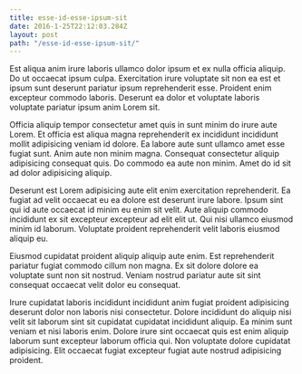 ```yaml
---
title: esse-id-esse-ipsum-sit
date: 2016-1-25T22:12:03.284Z
layout: post
path: "/esse-id-esse-ipsum-sit/"
---
```


Est aliqua anim irure laboris ullamco dolor ipsum et ex nulla officia aliquip. Do ut occaecat ipsum culpa. Exercitation irure voluptate sit non ea est et ipsum sunt deserunt pariatur ipsum reprehenderit esse. Proident enim excepteur commodo laboris. Deserunt ea dolor et voluptate laboris voluptate pariatur ipsum anim Lorem sit.

Officia aliquip tempor consectetur amet quis in sunt minim do irure aute Lorem. Et officia est aliqua magna reprehenderit ex incididunt incididunt mollit adipisicing veniam id dolore. Ea labore aute sunt ullamco amet esse fugiat sunt. Anim aute non minim magna. Consequat consectetur aliquip adipisicing consequat quis. Do commodo ea aute non minim. Amet do id sit ad dolor adipisicing aliquip.

Deserunt est Lorem adipisicing aute elit enim exercitation reprehenderit. Ea fugiat ad velit occaecat eu ea dolore est deserunt irure labore. Ipsum sint qui id aute occaecat id minim eu enim sit velit. Aute aliquip commodo incididunt ex sit excepteur excepteur ad elit elit ut. Qui nisi ullamco eiusmod minim id laborum. Voluptate proident reprehenderit velit laboris eiusmod aliquip eu.

Eiusmod cupidatat proident aliquip aliquip aute enim. Est reprehenderit pariatur fugiat commodo cillum non magna. Ex sit dolore dolore ea voluptate sunt non sit nostrud. Veniam nostrud pariatur aute sit sint consequat occaecat velit dolor eu consequat.

Irure cupidatat laboris incididunt incididunt anim fugiat proident adipisicing deserunt dolor non laboris nisi consectetur. Dolore incididunt do aliquip nisi velit sit laborum sint sit cupidatat cupidatat incididunt aliquip. Ea minim sunt veniam et nisi laboris enim. Dolore irure sint occaecat quis est enim aliquip laborum sunt excepteur laborum officia qui. Non voluptate dolore cupidatat adipisicing. Elit occaecat fugiat excepteur fugiat aute nostrud adipisicing proident.